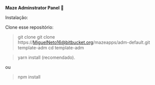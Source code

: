 <b>Maze Adminstrator Panel</b> 🧠

Instalação:

Clone esse repositório:
> git clone git clone https://MiguelNeto16@bitbucket.org/mazeapps/adm-default.git template-adm
> cd template-adm


> yarn install (recomendado).

ou

>npm install 